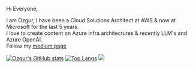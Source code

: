 Hi Everyone, 

I am Ozgur, I have been a Cloud Solutions Architect at AWS & now at Microsoft for the last 5 years. \
I love to create content on Azure infra architectures & recently LLM's and Azure OpenAI. \
Follow my [medium page](https://cloudatlas.me)


[![Ozgur's GitHub stats](https://github-readme-stats.vercel.app/api?username=ozgurgulerx&show_icons=true&theme=merko)](https://github.com/ozgurgulerx/github-readme-stats)
[![Top Langs](https://github-readme-stats.vercel.app/api/top-langs/?username=ozgurgulerx&layout=compact)](https://github.com/ozgurgulerx/github-readme-stats)
![](https://komarev.com/ghpvc/?username=ozgurgulerx)

<!--
**ozgurgulerx/ozgurgulerx** is a ✨ _special_ ✨ repository because its `README.md` (this file) appears on your GitHub profile.

Here are some ideas to get you started:

- 🔭 I’m currently working on ...
- 🌱 I’m currently learning ...
- 👯 I’m looking to collaborate on ...
- 🤔 I’m looking for help with ...
- 💬 Ask me about ...
- 📫 How to reach me: ...
- 😄 Pronouns: ...
- ⚡ Fun fact: ...
-->
